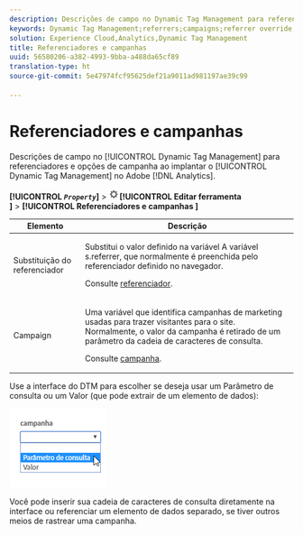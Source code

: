 ```yaml
---
description: Descrições de campo no Dynamic Tag Management para referenciadores e opções de campanha ao implantar o Dynamic Tag Management no Adobe Analytics.
keywords: Dynamic Tag Management;referrers;campaigns;referrer override;campaign variable;query param
solution: Experience Cloud,Analytics,Dynamic Tag Management
title: Referenciadores e campanhas
uuid: 56580206-a382-4993-9bba-a488da65cf89
translation-type: ht
source-git-commit: 5e47974fcf95625def21a9011ad981197ae39c99

---
```



# Referenciadores e campanhas

Descrições de campo no [!UICONTROL Dynamic Tag Management] para referenciadores e opções de campanha ao implantar o [!UICONTROL Dynamic Tag Management] no Adobe [!DNL Analytics].

**[!UICONTROL *`Property`*]** > ![Ícone de engrenagem](assets/settings_gear.png)**[!UICONTROL  Editar ferramenta ]** > **[!UICONTROL  Referenciadores e campanhas ]**

<table id="table_09AE3BFF0F12442F9C19CD96451F93E4">
 <thead>
  <tr>
   <th colname="col1" class="entry"> Elemento </th>
   <th colname="col2" class="entry"> Descrição </th>
  </tr>
 </thead>
 <tbody>
  <tr>
   <td colname="col1"> Substituição do referenciador </td>
   <td colname="col2"> <p>Substitui o valor definido na variável A variável<span class="varname"> s.referrer</span>, que normalmente é preenchida pelo referenciador definido no navegador. </p> <p>Consulte <a href="../../../vars/page-vars/referrer.md">referenciador</a>. </p> </td>
  </tr>
  <tr>
   <td colname="col1"> Campaign </td>
   <td colname="col2"> <p>Uma variável que identifica campanhas de marketing usadas para trazer visitantes para o site. Normalmente, o valor da campanha é retirado de um parâmetro da cadeia de caracteres de consulta. </p> <p>Consulte <a href="../../../vars/page-vars/campaign.md">campanha</a>. </p> </td>
  </tr>
 </tbody>
</table>

Use a interface do DTM para escolher se deseja usar um Parâmetro de consulta ou um Valor (que pode extrair de um elemento de dados):

![Parâmetro de consulta](assets/dtm-queryparam.png)

Você pode inserir sua cadeia de caracteres de consulta diretamente na interface ou referenciar um elemento de dados separado, se tiver outros meios de rastrear uma campanha.
